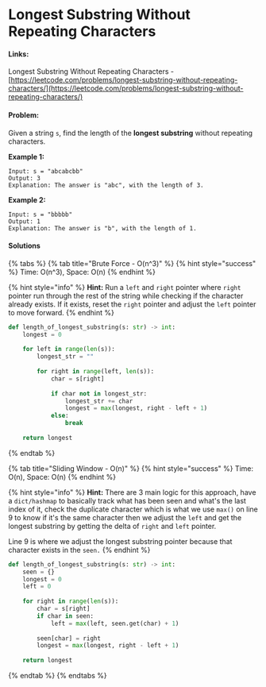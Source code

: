 # Longest Substring Without Repeating Characters

#### Links:

Longest Substring Without Repeating Characters - [https://leetcode.com/problems/longest-substring-without-repeating-characters/](https://leetcode.com/problems/longest-substring-without-repeating-characters/)

#### Problem:

Given a string `s`, find the length of the **longest substring** without repeating characters.

**Example 1:**

```
Input: s = "abcabcbb"
Output: 3
Explanation: The answer is "abc", with the length of 3.
```

**Example 2:**

```
Input: s = "bbbbb"
Output: 1
Explanation: The answer is "b", with the length of 1.
```

#### Solutions

{% tabs %}
{% tab title="Brute Force - O(n^3)" %}
{% hint style="success" %}
Time: O(n^3), Space: O(n)
{% endhint %}

{% hint style="info" %}
**Hint:**  Run a `left` and `right` pointer where `right` pointer run through the rest of the string while checking if the character already exists. If it exists, reset the `right` pointer and adjust the `left` pointer to move forward.
{% endhint %}

```python
def length_of_longest_substring(s: str) -> int:
    longest = 0
    
    for left in range(len(s)):
        longest_str = ""
        
        for right in range(left, len(s)):
            char = s[right]
            
            if char not in longest_str:
                longest_str += char
                longest = max(longest, right - left + 1)
            else:
                break
                
    return longest
```
{% endtab %}

{% tab title="Sliding Window - O(n)" %}
{% hint style="success" %}
Time: O(n), Space: O(n)
{% endhint %}

{% hint style="info" %}
**Hint:**  There are 3 main logic for this approach, have a `dict/hashmap` to basically track what has been seen and what's the last index of it, check the duplicate character which is what we use `max()` on line 9 to know if it's the same character then we adjust the `left` and get the longest substring by getting the delta of `right` and `left` pointer.

Line 9 is where we adjust the longest substring pointer because that character exists in the `seen.`
{% endhint %}

```python
def length_of_longest_substring(s: str) -> int:
    seen = {}
    longest = 0
    left = 0
    
    for right in range(len(s)):
        char = s[right]
        if char in seen:
            left = max(left, seen.get(char) + 1)
            
        seen[char] = right
        longest = max(longest, right - left + 1)
        
    return longest
```
{% endtab %}
{% endtabs %}
